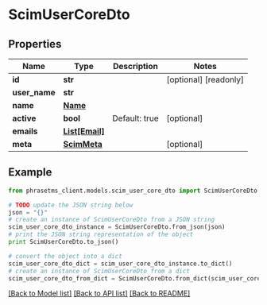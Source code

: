 # ScimUserCoreDto

## Properties

| Name          | Type                        | Description   | Notes                 |
| ------------- | --------------------------- | ------------- | --------------------- |
| **id**        | **str**                     |               | [optional] [readonly] |
| **user_name** | **str**                     |               |
| **name**      | [**Name**](Name.md)         |               |
| **active**    | **bool**                    | Default: true | [optional]            |
| **emails**    | [**List[Email]**](Email.md) |               |
| **meta**      | [**ScimMeta**](ScimMeta.md) |               | [optional]            |

## Example

```python
from phrasetms_client.models.scim_user_core_dto import ScimUserCoreDto

# TODO update the JSON string below
json = "{}"
# create an instance of ScimUserCoreDto from a JSON string
scim_user_core_dto_instance = ScimUserCoreDto.from_json(json)
# print the JSON string representation of the object
print ScimUserCoreDto.to_json()

# convert the object into a dict
scim_user_core_dto_dict = scim_user_core_dto_instance.to_dict()
# create an instance of ScimUserCoreDto from a dict
scim_user_core_dto_from_dict = ScimUserCoreDto.from_dict(scim_user_core_dto_dict)
```

[[Back to Model list]](../README.md#documentation-for-models) [[Back to API list]](../README.md#documentation-for-api-endpoints) [[Back to README]](../README.md)
